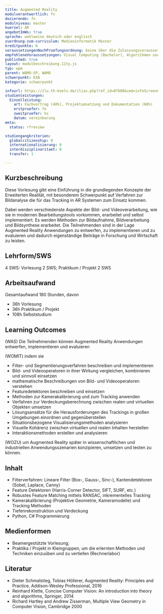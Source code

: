 ```yaml
---
title: Augmented Reality
modulverantwortlich: fn
dozierende: fn
modulniveau: master
kuerzel: AR
angebotImWs: true
sprache: wahlweise deutsch oder englisch
zuordnung-zum-curriculum: Medieninformatik Master
kreditpunkte: 6
voraussetzungenNachPruefungsordnung: keine über die Zulassungsvoraussetzungen zum Studium hinausgehenden
empfohleneVoraussetzungen: Visual Computing (Bachelor), Algorithmen und Programmierung 1 und 2 (Bachelor), Mathematik 1 und 2 (Bachelor)
published: true
layout: modulbeschreibung.11ty.js
typ: wpm
parent: WAMO-SP, WAMO
schwerpunkt: EXA
kategorie: schwerpunkt

infourl: https://ilu.th-koeln.de/ilias.php?ref_id=87680&cmd=infoScreen&cmdClass=ilrepositorygui&cmdNode=xp&baseClass=ilRepositoryGUI
studienleistungen:
  Einzelleistung:
    art: Fachvortrag (40%), Projektumsetzung und Dokumentation (60%)
    erstpruefer: fn
    zweitpruefer: hs
    datum: vereinbarung
meta:
  status: rfreview

studiengangkriterien:
  globalcitizenship: 0
  internationalisierung: 0
  interdisziplinaritaet: 0
  transfer: 1

---
```


## Kurzbeschreibung
Diese Vorlesung gibt eine Einführung in die grundlegenden Konzepte der Erweiterten Realität, mit besonderem Schwerpunkt auf Verfahren zur Bildanalyse die für das Tracking in AR Systemen zum Einsatz kommen.

Dabei werden verschiedenste Aspekte der Bild- und Videoverarbeitung,  wie sie in modernen Bearbeitungstools vorkommen, erarbeitet und selbst implementiert. Es werden Methoden zur Bildaufnahme, Bildverarbeitung und Bildsynthese erarbeitet. Die Teilnehmenden sind in der Lage Augmented Reality Anwendungen zu entwerfen, zu implementieren und zu evaluieren und dadurch eigenständige Beiträge in Forschung und Wirtschaft zu leisten.

## Lehrform/SWS
4 SWS: Vorlesung 2 SWS; Praktikum / Projekt 2 SWS

## Arbeitsaufwand
Gesamtaufwand 180 Stunden, davon

- 36h Vorlesung
- 36h Praktikum / Projekt
- 108h Selbststudium


## Learning Outcomes
(WAS) Die Teilnehmenden können Augmented Reality Anwendungen entwerfen, implementieren und evaluieren

(WOMIT) indem sie
 - Filter- und Segmentierungsverfahren beschreiben und implementieren
 - Bild- und Videooperatoren in ihrer Wirkung vergleichen, kombinieren und sinnvoll einsetzen
 - mathematische Beschreibungen von Bild- und Videooperatoren verstehen
 - Featuredetektoren beschreiben und einsetzen
 - Methoden zur Kamerakalibrierung und zum Tracking anwenden
 - Verfahren zur Verdeckungsberechnung zwischen realen und virtuellen Objekten umsetzen
 - Lösungsansätze für die Herausforderungen des Trackings in großen Umgebungen einordnen und gegenüberstellen
 - Situationsbezogene Visualisierungsmethoden analysieren
 - Visuelle Kohärenz zwischen virtuellen und realen Inhalten herstellen
 - Interaktionsmethoden erstellen und analysieren

(WOZU)
um Augmented Reality später in wissenschaftlichen und industriellen Anwendungsszenarien konzipieren, umsetzen und testen zu können.


## Inhalt
- Filterverfahren: Lineare Filter (Box-, Gauss-, Sinc-), Kantendetektoren (Sobel, Laplace, Canny)
- Feature Detektoren (Harris-Corner Detector, SIFT, SURF, etc.)
- Robustes Feature Matching mittels RANSAC, inkrementelles Tracking
- Kamerakalibrierung (Projektive Geometrie, Kameramodelle) und Tracking Methoden
- Tiefenrekonstruktion und Verdeckung
- Python, C# Programmierung

## Medienformen
- Beamergestützte Vorlesung;
- Praktika / Projekt in Kleingruppen, um die erlernten Methoden und Techniken einzuüben und zu vertiefen (Rechnerlabor)

## Literatur
- Dieter Schmalstieg, Tobias Höllerer, Augmented Reality: Principles and Practice, Addison-Wesley Professional, 2016
- Reinhard Klette, Concise Computer Vision: An introduction into theory and algorithms, Springer, 2014
- Richard Hartley and Andrew Zisserman, Multiple View Geometry in Computer Vision, Cambridge 2000
